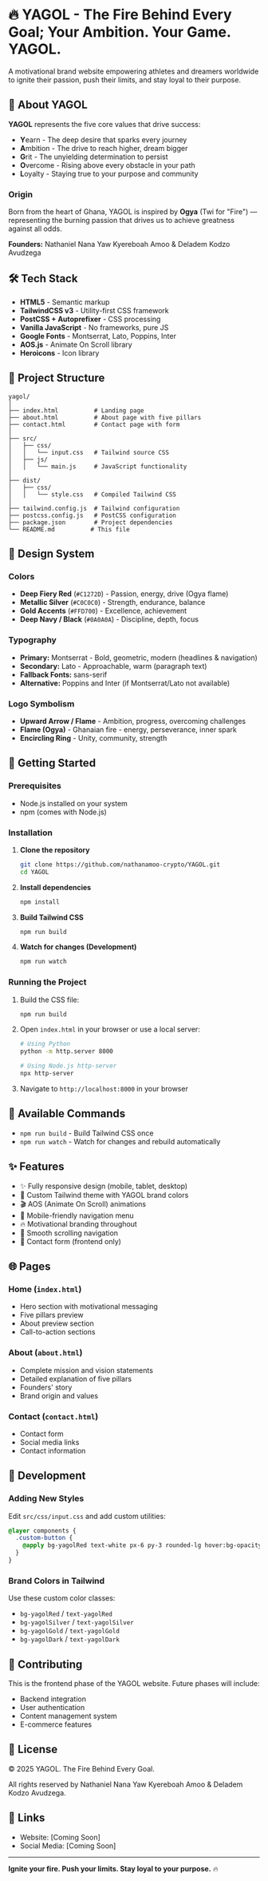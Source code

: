 # 🔥 YAGOL - The Fire Behind Every Goal; Your Ambition. Your Game. YAGOL.

A motivational brand website empowering athletes and dreamers worldwide to ignite their passion, push their limits, and stay loyal to their purpose.

## 🌟 About YAGOL

**YAGOL** represents the five core values that drive success:
- **Y**earn - The deep desire that sparks every journey
- **A**mbition - The drive to reach higher, dream bigger
- **G**rit - The unyielding determination to persist
- **O**vercome - Rising above every obstacle in your path
- **L**oyalty - Staying true to your purpose and community

### Origin

Born from the heart of Ghana, YAGOL is inspired by **Ogya** (Twi for "Fire") — representing the burning passion that drives us to achieve greatness against all odds.

**Founders:** Nathaniel Nana Yaw Kyereboah Amoo & Deladem Kodzo Avudzega

## 🛠️ Tech Stack

- **HTML5** - Semantic markup
- **TailwindCSS v3** - Utility-first CSS framework
- **PostCSS + Autoprefixer** - CSS processing
- **Vanilla JavaScript** - No frameworks, pure JS
- **Google Fonts** - Montserrat, Lato, Poppins, Inter
- **AOS.js** - Animate On Scroll library
- **Heroicons** - Icon library

## 📁 Project Structure

```
yagol/
│
├── index.html          # Landing page
├── about.html          # About page with five pillars
├── contact.html        # Contact page with form
│
├── src/
│   ├── css/
│   │   └── input.css   # Tailwind source CSS
│   ├── js/
│   │   └── main.js     # JavaScript functionality
│
├── dist/
│   ├── css/
│   │   └── style.css   # Compiled Tailwind CSS
│
├── tailwind.config.js  # Tailwind configuration
├── postcss.config.js   # PostCSS configuration
├── package.json        # Project dependencies
└── README.md          # This file
```

## 🎨 Design System

### Colors

- **Deep Fiery Red** (`#C1272D`) - Passion, energy, drive (Ogya flame)
- **Metallic Silver** (`#C0C0C0`) - Strength, endurance, balance
- **Gold Accents** (`#FFD700`) - Excellence, achievement
- **Deep Navy / Black** (`#0A0A0A`) - Discipline, depth, focus

### Typography

- **Primary:** Montserrat - Bold, geometric, modern (headlines & navigation)
- **Secondary:** Lato - Approachable, warm (paragraph text)
- **Fallback Fonts:** sans-serif
- **Alternative:** Poppins and Inter (if Montserrat/Lato not available)

### Logo Symbolism

- **Upward Arrow / Flame** - Ambition, progress, overcoming challenges
- **Flame (Ogya)** - Ghanaian fire - energy, perseverance, inner spark
- **Encircling Ring** - Unity, community, strength

## 🚀 Getting Started

### Prerequisites

- Node.js installed on your system
- npm (comes with Node.js)

### Installation

1. **Clone the repository**
   ```bash
   git clone https://github.com/nathanamoo-crypto/YAGOL.git
   cd YAGOL
   ```

2. **Install dependencies**
   ```bash
   npm install
   ```

3. **Build Tailwind CSS**
   ```bash
   npm run build
   ```

4. **Watch for changes (Development)**
   ```bash
   npm run watch
   ```

### Running the Project

1. Build the CSS file:
   ```bash
   npm run build
   ```

2. Open `index.html` in your browser or use a local server:
   ```bash
   # Using Python
   python -m http.server 8000
   
   # Using Node.js http-server
   npx http-server
   ```

3. Navigate to `http://localhost:8000` in your browser

## 📝 Available Commands

- `npm run build` - Build Tailwind CSS once
- `npm run watch` - Watch for changes and rebuild automatically

## ✨ Features

- ✨ Fully responsive design (mobile, tablet, desktop)
- 🎨 Custom Tailwind theme with YAGOL brand colors
- 🎬 AOS (Animate On Scroll) animations
- 📱 Mobile-friendly navigation menu
- 🔥 Motivational branding throughout
- 💫 Smooth scrolling navigation
- 📧 Contact form (frontend only)

## 🌐 Pages

### Home (`index.html`)
- Hero section with motivational messaging
- Five pillars preview
- About preview section
- Call-to-action sections

### About (`about.html`)
- Complete mission and vision statements
- Detailed explanation of five pillars
- Founders' story
- Brand origin and values

### Contact (`contact.html`)
- Contact form
- Social media links
- Contact information

## 🔧 Development

### Adding New Styles

Edit `src/css/input.css` and add custom utilities:

```css
@layer components {
  .custom-button {
    @apply bg-yagolRed text-white px-6 py-3 rounded-lg hover:bg-opacity-90;
  }
}
```

### Brand Colors in Tailwind

Use these custom color classes:
- `bg-yagolRed` / `text-yagolRed`
- `bg-yagolSilver` / `text-yagolSilver`
- `bg-yagolGold` / `text-yagolGold`
- `bg-yagolDark` / `text-yagolDark`

## 🤝 Contributing

This is the frontend phase of the YAGOL website. Future phases will include:
- Backend integration
- User authentication
- Content management system
- E-commerce features

## 📄 License

© 2025 YAGOL. The Fire Behind Every Goal.

All rights reserved by Nathaniel Nana Yaw Kyereboah Amoo & Deladem Kodzo Avudzega.

## 🔗 Links

- Website: [Coming Soon]
- Social Media: [Coming Soon]

---

**Ignite your fire. Push your limits. Stay loyal to your purpose.** 🔥

